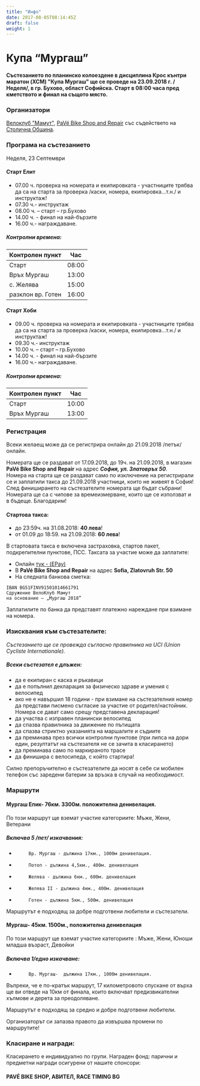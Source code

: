 ```yaml
---
title: "Инфо"
date: 2017-08-05T08:14:45Z
draft: false
weight: 1
---
```


# Купа “Мургаш”

#### Състезанието по планинско колоездене в дисциплина Крос кънтри маратон (XCM) "Купа Мургаш" ще се проведе на 23.09.2018 г. /Неделя/, в гр. Бухово, област Софийска. Старт в 08:00 часа пред кметството и финал на същото място.

### Организатори
[Велоклуб "Мамут"](https://www.facebook.com/veloclubmammut), [PaVé Bike Shop and Repair](https://pavebikeshop.com/) със съдействето на [Столична Община](https://www.sofia.bg/).

### Програма на състезанието
Неделя, 23 Септември

#### Старт Елит
 - 07.00 ч. проверка на номерата и екипировката - участниците трябва да са на старта за проверка /каски, номера, екипировка...т.н./ и инструктаж!
 - 07.30 ч.- инструктаж
 - 08.00 ч. – старт – гр.Бухово
 - 14.00 ч. - финал на най-бързите
 - 16.00 ч.- награждаване.

##### Контролни времена:

Контролен пункт | Час
----------------|----
Старт | 08:00  
Връх Мургаш | 13:00 
с. Желява | 15:00
разклон вр. Готен | 16:00


#### Старт Хоби
 - 09.00 ч. проверка на номерата и екипировката - участниците трябва да са на старта за проверка /каски, номера, екипировка...т.н./ и инструктаж!
 - 09.30 ч.- инструктаж
 - 10.00 ч. – старт – гр.Бухово
 - 14.00 ч. - финал на най-бързите
 - 16.00 ч.- награждаване.

##### Контролни времена:

Контролен пункт | Час
----------------|----
Старт | 10:00  
Връх Мургаш | 13:00 


### Регистрация
Всеки желаещ може да се регистрира онлайн до 21.09.2018 /петък/ онлайн.

Номерата ще се раздават от 17.09.2018, до 19ч. на 21.09.2018, в магазин **PaVé Bike Shop and Repair** на адрес ***София, ул. Златовръх 50***.  
Номера на старта ще се раздават само по изключение на регистрирали се и заплатили такса до 21.09.2018 участници, които не живеят в София!  
След финиширането на състезателите номерата ще бъдат събрани! Номерата ще са с чипове за времеизмерване, които ще се използват и в бъдеще. Благодарим!  

#### Стартова такса:  
 -  до 23:59ч. на 31.08.2018: **40 лева**!  
 -  от 01.09 до 18:59. на 21.09.2018: **60 лева**!  

В стартовата такса е включена застраховка, стартов пакет, подкрепителни пунктове, ПСС. Таксата за участие може да заплатите:

 - Онлайн [тук - (EPay)](https://www.epay.bg/go/7793633475)
 - В **PaVé Bike Shop and Repair** на адрес **Sofia, Zlatovruh Str. 50**
 - На следната банкова сметка:

```
IBAN BG51FINV91501014661791
Сдружение ВелоКлуб Мамут
на основание – „Мургаш 2018”
```
Заплатилите по банка да представят платежно нареждане при взимане на номера.

### Изисквания към състезателите:  
*Състезанието ще се провежда съгласно правилника на UCI (Union Cycliste Internationale).*  

##### Всеки състезател е длъжен:  
 - да e екипиран с каска и ръкавици  
 - да e попълнил декларация за физическо здраве и умения с велосипед  
 - ако не е навършил 18 години - при взимане на състезателния номер да представи писмено съгласие за участие от родител/настойник. Номера се дават само срещу представена декларация!  
 - да участва с изправен планински велосипед  
 - да спазва правилника за движение по пътищата  
 - да спазва стриктно указанията на маршалите и съдиите  
 - да преминава през всички контролни пунктове (при липса на дори един, резултатът на състезателя не се зачита в класирането)  
 - да преминава само по маркираното трасе  
 - да финишира с велосипеда, с който стартира!  

Силно препоръчително е състезателите да носят в себе си мобилен телефон със заредени батерии за връзка в случай на необходимост.

### Маршрути
 
#### Мургаш Епик- 76км. 3300м. положителна денивелация.  
По този маршрут ще вземат участие категориите: Мъже, Жени, Ветерани

##### Включва 5 /пет/ изкачвания:
 -          Вр. Мургаш - дължина 17км., 1000м денивелация.
 -          Потоп - дължина 4,5км., 400м. денивелация
 -          Желява - дължина 6км., 600м. денивелация
 -          Желява II - дължина 4км., 400м. денивелация
 -          Готен - дължина 5км., 500м. денивелация

Маршрутът е подходящ за добре подготвени любители и състезатели.
 
#### Мургаш- 45км. 1500м., положителна денивелация
По този маршрут ще вземат участие категориите : Мъже, Жени, Юноши младша възраст, Девойки
 
##### Включва 1/едно изкачване:
 -          Вр. Мургаш-  дължина 17км., 1000м денивелация.

Въпреки, че е по-кратък маршрут, 17 километровото спускане от върха ще ви отведе на 10км от финала, които  включват предизвикателни хълмове и дерета  за преодоляване.

Маршрутът е подходящ за средно и добре подготвени любители.



Организаторът си запазва правото да извършва промени по маршрутите!

### Класиране и награди:
Класирането е индивидуално по групи.
Награден фонд: парични и предметни награди осигурени от нашите спонсори: 

#### PAVÉ BIKE SHOP, АВИТЕЛ, RACE TIMING BG

